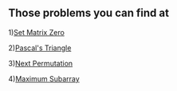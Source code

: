 ## Those problems you can find at

1)[Set Matrix Zero](https://www.codingninjas.com/codestudio/problem-details/set-matrix-zeros_3846774)

2)[Pascal's Triangle](https://leetcode.com/problems/pascals-triangle/)

3)[Next Permutation](https://leetcode.com/problems/next-permutation/)

4)[Maximum Subarray](https://leetcode.com/problems/maximum-subarray/)
